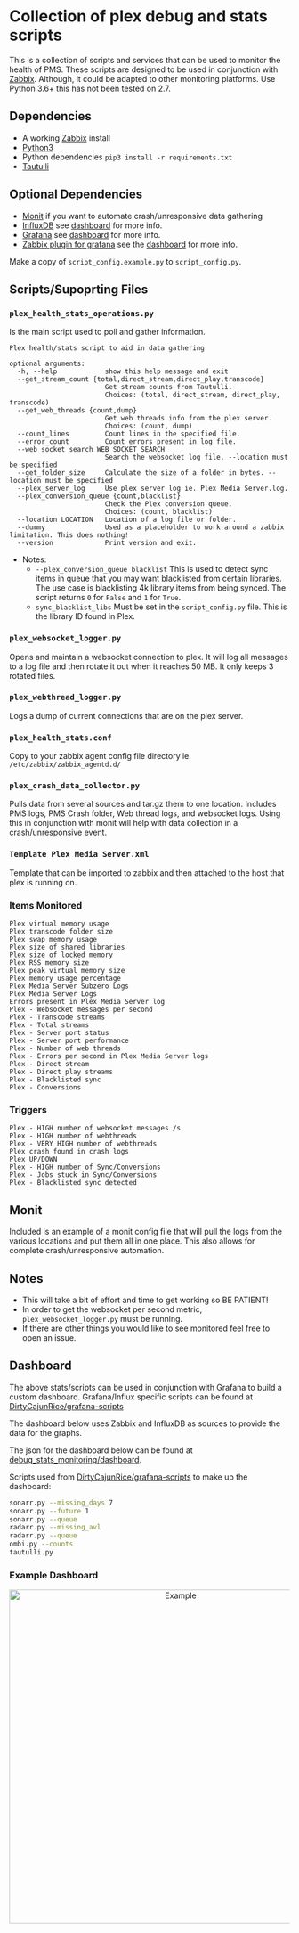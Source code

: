 # Collection of plex debug and stats scripts
This is a collection of scripts and services that can be used to monitor the health of PMS. These scripts are designed to be used in conjunction with [Zabbix](https://www.zabbix.com/). Although, it could be adapted to other monitoring platforms. Use Python 3.6+ this has not been tested on 2.7.

## Dependencies
- A working [Zabbix](https://www.zabbix.com/) install
- [Python3](https://www.python.org/downloads/)
- Python dependencies `pip3 install -r requirements.txt`
- [Tautulli](https://github.com/Tautulli/Tautulli)

## Optional Dependencies
- [Monit](https://mmonit.com/monit/) if you want to automate crash/unresponsive data gathering
- [InfluxDB](https://docs.influxdata.com/influxdb/v1.5/introduction/installation/) see [dashboard](#dashboard) for more info.
- [Grafana](http://docs.grafana.org/installation/) see [dashboard](#dashboard) for more info.
- [Zabbix plugin for grafana](https://grafana.com/plugins/alexanderzobnin-zabbix-app) see the [dashboard](#dashboard) for more info.

Make a copy of `script_config.example.py` to `script_config.py`.

## Scripts/Supoprting Files
### `plex_health_stats_operations.py`
Is the main script used to poll and gather information.

```
Plex health/stats script to aid in data gathering

optional arguments:
  -h, --help            show this help message and exit
  --get_stream_count {total,direct_stream,direct_play,transcode}
                        Get stream counts from Tautulli.
                        Choices: (total, direct_stream, direct_play, transcode)
  --get_web_threads {count,dump}
                        Get web threads info from the plex server.
                        Choices: (count, dump)
  --count_lines         Count lines in the specified file.
  --error_count         Count errors present in log file.
  --web_socket_search WEB_SOCKET_SEARCH
                        Search the websocket log file. --location must be specified
  --get_folder_size     Calculate the size of a folder in bytes. --location must be specified
  --plex_server_log     Use plex server log ie. Plex Media Server.log.
  --plex_conversion_queue {count,blacklist}
                        Check the Plex conversion queue.
                        Choices: (count, blacklist)
  --location LOCATION   Location of a log file or folder.
  --dummy               Used as a placeholder to work around a zabbix limitation. This does nothing!
  --version             Print version and exit.
```
- Notes:
  - `--plex_conversion_queue blacklist` This is used to detect sync items in queue that you may want blacklisted from certain libraries. The use case is blacklisting 4k library items from being synced. The script returns `0` for `False` and `1` for `True`.
  - `sync_blacklist_libs` Must be set in the `script_config.py` file. This is the library ID found in Plex.
  
### `plex_websocket_logger.py`
Opens and maintain a websocket connection to plex. It will log all messages to a log file and then rotate it out when it reaches 50 MB. It only keeps 3 rotated files.

### `plex_webthread_logger.py`
Logs a dump of current connections that are on the plex server.

### `plex_health_stats.conf`
Copy to your zabbix agent config file directory ie. `/etc/zabbix/zabbix_agentd.d/`

### `plex_crash_data_collector.py`
Pulls data from several sources and tar.gz them to one location. Includes PMS logs, PMS Crash folder, Web thread logs, and websocket logs. Using this in conjunction with monit will help with data collection in a crash/unresponsive event.

### `Template Plex Media Server.xml`
Template that can be imported to zabbix and then attached to the host that plex is running on.

### Items Monitored
```
Plex virtual memory usage
Plex transcode folder size
Plex swap memory usage
Plex size of shared libraries
Plex size of locked memory
Plex RSS memory size
Plex peak virtual memory size
Plex memory usage percentage
Plex Media Server Subzero Logs
Plex Media Server Logs
Errors present in Plex Media Server log
Plex - Websocket messages per second
Plex - Transcode streams
Plex - Total streams
Plex - Server port status
Plex - Server port performance
Plex - Number of web threads
Plex - Errors per second in Plex Media Server logs
Plex - Direct stream
Plex - Direct play streams
Plex - Blacklisted sync
Plex - Conversions
```

### Triggers
```
Plex - HIGH number of websocket messages /s
Plex - HIGH number of webthreads
Plex - VERY HIGH number of webthreads
Plex crash found in crash logs
Plex UP/DOWN
Plex - HIGH number of Sync/Conversions
Plex - Jobs stuck in Sync/Conversions
Plex - Blacklisted sync detected
```

## Monit
Included is an example of a monit config file that will pull the logs from the various locations and put them all in one place. This also allows for complete crash/unresponsive automation.

## Notes
- This will take a bit of effort and time to get working so BE PATIENT!
- In order to get the websocket per second metric, `plex_websocket_logger.py` must be running.
- If there are other things you would like to see monitored feel free to open an issue.

## Dashboard
The above stats/scripts can be used in conjunction with Grafana to build a custom dashboard. Grafana/Influx specific scripts can be found at [DirtyCajunRice/grafana-scripts](https://github.com/DirtyCajunRice/grafana-scripts)

The dashboard below uses Zabbix and InfluxDB as sources to provide the data for the graphs.

The json for the dashboard below can be found at [debug_stats_monitoring/dashboard](https://github.com/samwiseg00/plex/tree/master/debug_stats_monitoring/dashboard).

Scripts used from [DirtyCajunRice/grafana-scripts](https://github.com/DirtyCajunRice/grafana-scripts) to make up the dashboard:
```sh
sonarr.py --missing_days 7
sonarr.py --future 1
sonarr.py --queue
radarr.py --missing_avl
radarr.py --queue
ombi.py --counts
tautulli.py
```

### Example Dashboard
<p align="center">
<img width="600" alt="Example" src="https://i.imgur.com/Nk9hTtl.png">
</p>
